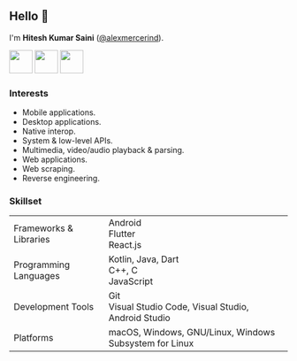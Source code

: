 ## Hello 👋

I'm **Hitesh Kumar Saini** ([@alexmercerind](https://github.com/alexmercerind)).

<a href="https://linkedin.com/in/hitesh-kumar-saini"><img src="https://github.com/alexmercerind/alexmercerind/assets/28951144/c5046308-eacc-43e8-9e51-87586ef82a73" width="42" height="42"></a>
<a href="https://x.com/alexmercerind"><img src="https://github.com/alexmercerind/alexmercerind/assets/28951144/d8406b69-7304-4b9b-a804-02e2721d1ef2" width="42" height="42"></a>
<a href="mailto:alexmercerind@gmail.com"><img src="https://github.com/alexmercerind/alexmercerind/assets/28951144/8847d405-c0fd-4c23-b925-aa69c89b5eb2" width="42" height="42"></a>

### Interests

- Mobile applications.
- Desktop applications.
- Native interop.
- System & low-level APIs.
- Multimedia, video/audio playback & parsing.
- Web applications.
- Web scraping.
- Reverse engineering.

### Skillset

<table>
  <tr>
    <td>Frameworks & Libraries</td>
    <td>
      <div>Android</div>
      <div>Flutter</div>
      <div>React.js</div>
    </td>
  </tr>
  <tr>
    <td>Programming Languages</td>
    <td>
      Kotlin, Java, Dart
      <br>
      C++, C
      <br>
      JavaScript
    </td>
  </tr>
  <tr>
    <td>Development Tools</td>
    <td>
      Git
      <br>
      Visual Studio Code, Visual Studio, Android Studio
    </td>
  </tr>
  <tr>
    <td>Platforms</td>
    <td>
      macOS, Windows, GNU/Linux, Windows Subsystem for Linux
    </td>
  </tr>
</table>

<!--

<hr>

<table>
  <tr>
    <td>
      <br>
      &nbsp;&nbsp;&nbsp;<strong>Looking for full-time Android and/or Flutter positions.</strong>&nbsp;&nbsp;&nbsp;
      <br>
      <br>
    </td>
  </tr>
</table>

-->
